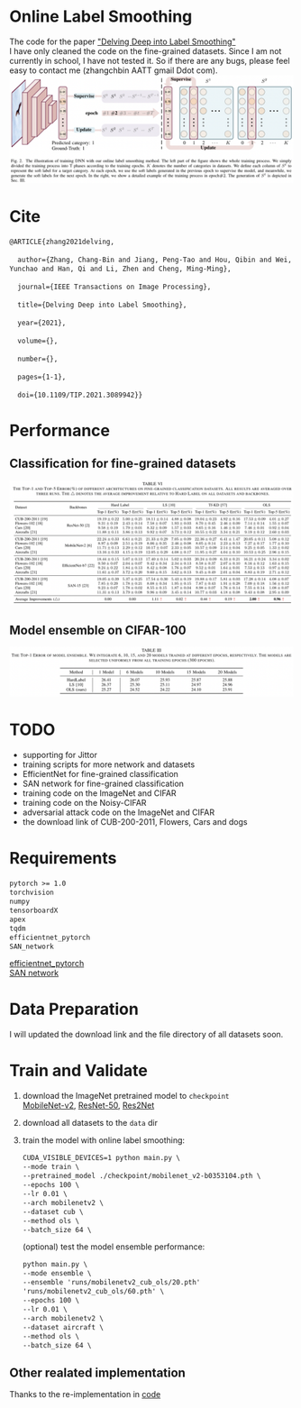 # Online Label Smoothing
The code for the paper ["Delving Deep into Label Smoothing"](https://arxiv.org/pdf/2011.12562.pdf)  
I have only cleaned the code on the fine-grained datasets.
Since I am not currently in school, I have not tested it.
So if there are any bugs, please feel easy to contact me (zhangchbin AATT gmail Ddot com).
![avatar](imgs/pipeline.png)

# Cite
```
@ARTICLE{zhang2021delving,

  author={Zhang, Chang-Bin and Jiang, Peng-Tao and Hou, Qibin and Wei, Yunchao and Han, Qi and Li, Zhen and Cheng, Ming-Ming},

  journal={IEEE Transactions on Image Processing}, 

  title={Delving Deep into Label Smoothing}, 

  year={2021},

  volume={},

  number={},

  pages={1-1},

  doi={10.1109/TIP.2021.3089942}}
```

# Performance
## Classification for fine-grained datasets
![avatar](imgs/fine-cls.png)

## Model ensemble on CIFAR-100
![avatar](imgs/ensemble.png)


# TODO
- supporting for Jittor
- training scripts for more network and datasets
- EfficientNet for fine-grained classification
- SAN network for fine-grained classification
- training code on the ImageNet and CIFAR
- training code on the Noisy-CIFAR
- adversarial attack code on the ImageNet and CIFAR
- the download link of CUB-200-2011, Flowers, Cars and dogs

# Requirements
```
pytorch >= 1.0
torchvision
numpy
tensorboardX
apex
tqdm
efficientnet_pytorch
SAN_network
```
[efficientnet_pytorch](https://github.com/lukemelas/EfficientNet-PyTorch)  
[SAN network](https://github.com/hszhao/SAN)

# Data Preparation
I will updated the download link and the file directory of all datasets soon.

# Train and Validate
1. download the ImageNet pretrained model to ```checkpoint```  
   [MobileNet-v2](https://download.pytorch.org/models/mobilenet_v2-b0353104.pth), [ResNet-50](https://download.pytorch.org/models/resnet50-19c8e357.pth), [Res2Net](https://shanghuagao.oss-cn-beijing.aliyuncs.com/res2net/res2net50_26w_8s-2c7c9f12.pth)
2. download all datasets to the ```data``` dir
3. train the model with online label smoothing:  
    ```
    CUDA_VISIBLE_DEVICES=1 python main.py \
	--mode train \
	--pretrained_model ./checkpoint/mobilenet_v2-b0353104.pth \
	--epochs 100 \
	--lr 0.01 \
	--arch mobilenetv2 \
	--dataset cub \
	--method ols \
	--batch_size 64 \
    ```
  
    (optional) test the model ensemble performance:
    ```
    python main.py \
	--mode ensemble \
	--ensemble 'runs/mobilenetv2_cub_ols/20.pth' 'runs/mobilenetv2_cub_ols/60.pth' \
	--epochs 100 \
	--lr 0.01 \
	--arch mobilenetv2 \
	--dataset aircraft \
	--method ols \
	--batch_size 64 \
    ```

## Other realated implementation
Thanks to the re-implementation in [code](https://github.com/Kurumi233/OnlineLabelSmoothing)
